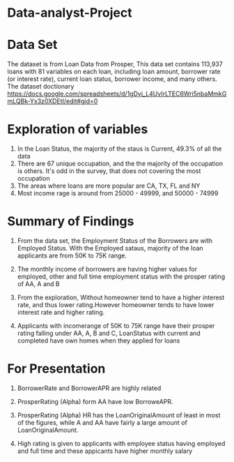 # Data-analyst-Project

# Data Set
The dataset is from Loan Data from Prosper, This data set contains 113,937 loans with 81 variables on each loan, including loan amount, borrower rate (or interest rate), current loan status, borrower income, and many others.
The dataset doctionary https://docs.google.com/spreadsheets/d/1gDyi_L4UvIrLTEC6Wri5nbaMmkGmLQBk-Yx3z0XDEtI/edit#gid=0



# Exploration of variables 
1. In the Loan Status, the majority of the staus is Current, 49.3% of all the data
2. There are 67 unique occupation, and the the majority of the occupation is others. It's odd in the survey, that does not covering the most occupation
3. The areas where loans are more popular are CA, TX, FL and NY
4. Most income rage is around from 25000 - 49999, and 50000 - 74999

# Summary of Findings
1. From the data set, the Employment Status of the Borrowers are with Employed Status. With the Employed sataus,
majority of the loan applicants are from 50K to 75K range.

2. The monthly income of borrowers are having higher values for employed, other and full time employment status with the prosper rating of AA, A and B

3. From the exploration, Without homeowner tend to have a higher interest rate, and thus lower rating.However homeowner tends to have lower interest rate and higher rating. 

4. Applicants with incomerange of 50K to 75K range have their prosper rating falling under AA, A, B and C, LoanStatus with current and completed have own homes when they applied for loans

# For Presentation

1. BorrowerRate and BorrowerAPR are highly related

2. ProsperRating (Alpha) form AA have low BorroweAPR.

3. ProsperRating (Alpha) HR has the LoanOriginalAmount of least in most of the figures, while A and AA have fairly a large amount of LoanOriginalAmount.

4. High rating is given to applicants with employee status having employed and full time and these appicants have higher monthly salary

